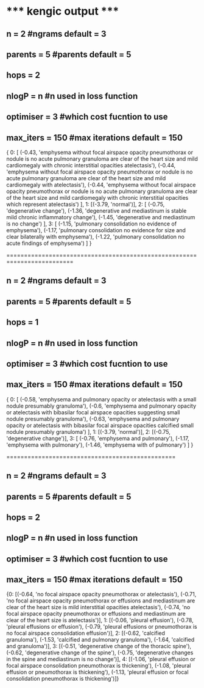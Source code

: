 # *** kengic output *** 

## n = 2 #ngrams default = 3
## parents = 5 #parents default = 5
## hops = 2
## nlogP = n #n used in loss function
## optimiser = 3 #which cost fucntion to use
## max_iters = 150 #max iterations default = 150

{
    0: [
        (-0.43, 'emphysema without focal airspace opacity pneumothorax or nodule is no acute pulmonary granuloma are clear of the heart size and mild cardiomegaly with chronic interstitial opacities atelectasis'), (-0.44, 'emphysema without focal airspace opacity pneumothorax or nodule is no acute pulmonary granuloma are clear of the heart size and mild cardiomegaly with atelectasis'), (-0.44, 'emphysema without focal airspace opacity pneumothorax or nodule is no acute pulmonary granuloma are clear of the heart size and mild cardiomegaly with chronic interstitial opacities which represent atelectasis')
    ], 
    1: [(-3.79, 'normal')], 
    2: [
        (-0.75, 'degenerative change'), (-1.36, 'degenerative and mediastinum is stable mild chronic inflammatory change'), (-1.45, 'degenerative and mediastinum is no change')
    ], 
    3: [
        (-1.15, 'pulmonary consolidation no evidence of emphysema'), (-1.17, 'pulmonary consolidation no evidence for size and clear bilaterally with emphysema'), (-1.22, 'pulmonary consolidation no acute findings of emphysema')
    ]
}

=========================================================================


## n = 2 #ngrams default = 3
## parents = 5 #parents default = 5
## hops = 1
## nlogP = n #n used in loss function
## optimiser = 3 #which cost fucntion to use
## max_iters = 150 #max iterations default = 150


{
    0: [
        (-0.58, 'emphysema and pulmonary opacity or atelectasis with a small nodule presumably granuloma'), (-0.6, 'emphysema and pulmonary opacity or atelectasis with bibasilar focal airspace opacities suggesting small nodule presumably granuloma'), (-0.63, 'emphysema and pulmonary opacity or atelectasis with bibasilar focal airspace opacities calcified small nodule presumably granuloma')
    ], 
    1: [(-3.79, 'normal')], 
    2: [(-0.75, 'degenerative change')], 
    3: [
        (-0.76, 'emphysema and pulmonary'), (-1.17, 'emphysema with pulmonary'), (-1.46, 'emphysema with of pulmonary')
    ]
}





================================================
## n = 2 #ngrams default = 3
## parents = 5 #parents default = 5
## hops = 2
## nlogP = n #n used in loss function
## optimiser = 3 #which cost fucntion to use
## max_iters = 150 #max iterations default = 150


{0: [(-0.64, 'no focal airspace opacity pneumothorax or atelectasis'), (-0.71, 'no focal airspace opacity pneumothorax or effusions and mediastinum are clear of the heart size is mild interstitial opacities atelectasis'), (-0.74, 'no focal airspace opacity pneumothorax or effusions and mediastinum are clear of the heart size is atelectasis')], 1: [(-0.06, 'pleural effusion'), (-0.78, 'pleural effusions or effusion'), (-0.79, 'pleural effusions or pneumothorax is no focal airspace consolidation effusion')], 2: [(-0.62, 'calcified granuloma'), (-1.53, 'calcified and pulmonary granuloma'), (-1.64, 'calcified and granuloma')], 3: [(-0.51, 'degenerative change of the thoracic spine'), (-0.62, 'degenerative change of the spine'), (-0.75, 'degenerative changes in the spine and mediastinum is no change')], 4: [(-1.06, 'pleural effusion or focal airspace consolidation pneumothorax is thickening'), (-1.08, 'pleural effusion or pneumothorax is thickening'), (-1.13, 'pleural effusion or focal consolidation pneumothorax is thickening')]}


